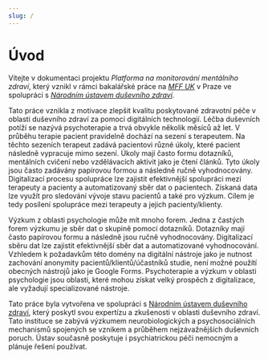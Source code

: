 ```yaml
---
slug: /
---
```


# Úvod

Vítejte v dokumentaci projektu _Platforma na monitorování mentálního zdraví_,
který vznikl v rámci bakalářské práce na _[MFF UK](https://www.mff.cuni.cz/)_ v
Praze ve spolupráci s
_[Národním ústavem duševního zdraví](https://www.nudz.cz/)_.

Tato práce vznikla z motivace zlepšit kvalitu poskytované zdravotní péče v
oblasti duševního zdraví za pomoci digitálních technologií. Léčba duševních
potíží se nazývá psychoterapie a trvá obvykle několik měsíců až let. V průběhu
terapie pacient pravidelně dochází na sezení s terapeutem. Na těchto sezeních
terapeut zadává pacientovi různé úkoly, které pacient následně vypracuje mimo
sezení. Úkoly mají často formu dotazníků, mentálních cvičení nebo vzdělávacích
aktivit jako je čtení článků. Tyto úkoly jsou často zadávány papírovou formou a
následně ručně vyhodnocovány. Digitalizací procesu spolupráce lze zajistit
efektivnější spolupráci mezi terapeuty a pacienty a automatizovaný sběr dat o
pacientech. Získaná data lze využít pro sledování vývoje stavu pacientů a také
pro výzkum. Cílem je tedy posílení spolupráce mezi terapeuty a jejich
pacienty/klienty.

Výzkum z oblasti psychologie může mít mnoho forem. Jedna z častých forem výzkumu
je sběr dat o skupině pomocí dotazníků. Dotazníky mají často papírovou formu a
následně jsou ručně vyhodnocovány. Digitalizací sběru dat lze zajistit
efektivnější sběr dat a automatizované vyhodnocování. Vzhledem k požadavkům této
domény na digitální nástroje jako je nutnost zachování anonymity
pacientů/klientů/účastníků studie, není možné použítí obecných nástrojů jako je
Google Forms. Psychoterapie a výzkum v oblasti psychologie jsou oblasti, které
mohou získat velký prospěch z digitalizace, ale vyžadují specializované
nástroje.

Tato práce byla vytvořena ve spolupráci s
[Národním ústavem duševního zdraví](https://www.nudz.cz/), který poskytl svou
expertízu a zkušenosti v oblasti duševního zdraví. Tato instituce se zabývá
výzkumem neurobiologických a psychosociálních mechanismů spojených se vznikem a
průběhem nejzávažnějších duševních poruch. Ústav současně poskytuje i
psychiatrickou péči nemocným a plánuje řešení používat.
